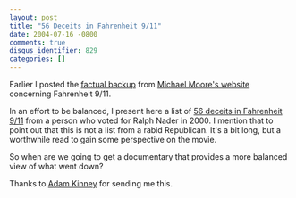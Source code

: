 ```yaml
---
layout: post
title: "56 Deceits in Fahrenheit 9/11"
date: 2004-07-16 -0800
comments: true
disqus_identifier: 829
categories: []
---
```

Earlier I posted the [factual
backup](http://haacked.com/archive/2004/07/12/806.aspx) from [Michael
Moore's website](http://www.michaelmoore.com/) concerning Fahrenheit
9/11.

In an effort to be balanced, I present here a list of [56 deceits in
Fahrenheit
9/11](http://www.davekopel.com/Terror/Fiftysix-Deceits-in-Fahrenheit-911.htm)
from a person who voted for Ralph Nader in 2000. I mention that to point
out that this is not a list from a rabid Republican. It's a bit long,
but a worthwhile read to gain some perspective on the movie.

So when are we going to get a documentary that provides a more balanced
view of what went down?

Thanks to [Adam Kinney](http://www.adamkinney.com/) for sending me this.

